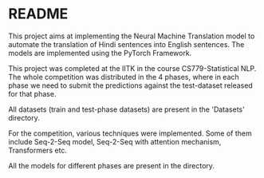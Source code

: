 # README

This project aims at implementing the Neural Machine Translation model to automate the translation of Hindi sentences into English sentences.
The models are implemented using the PyTorch Framework.

This project was completed at the IITK in the course CS779-Statistical NLP. The whole competition was distributed in the 4 phases, where in each phase we need to submit the predictions against the test-dataset released for that phase.

All datasets (train and test-phase datasets) are present in the 'Datasets' directory.

For the competition, various techniques were implemented. Some of them include Seq-2-Seq model, Seq-2-Seq with attention mechanism, Transformers etc.

All the models for different phases are present in the directory.